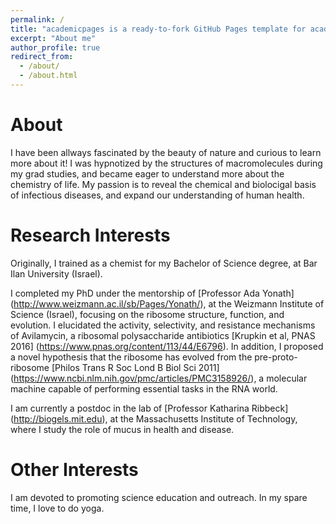 ```yaml
---
permalink: /
title: "academicpages is a ready-to-fork GitHub Pages template for academic personal websites"
excerpt: "About me"
author_profile: true
redirect_from: 
  - /about/
  - /about.html
---
```

About 
======
I have been allways fascinated by the beauty of nature and curious to learn more about it! I was hypnotized by the structures of macromolecules during my grad studies, and became eager to understand more about the chemistry of life. My passion is to reveal the chemical and biolocigal basis of infectious diseases, and expand our understanding of human health. 


Research Interests
======
Originally, I trained as a chemist for my Bachelor of Science degree, at Bar Ilan University (Israel). 

I completed my PhD under the mentorship of [Professor Ada Yonath] (http://www.weizmann.ac.il/sb/Pages/Yonath/), at the Weizmann Institute of Science (Israel), focusing on the ribosome structure, function, and evolution. I elucidated the activity, selectivity, and resistance mechanisms of Avilamycin, a ribosomal polysaccharide antibiotics [Krupkin et al, PNAS 2016] (https://www.pnas.org/content/113/44/E6796). In addition, I proposed a novel hypothesis that the ribosome has evolved from the pre-proto-ribosome [Philos Trans R Soc Lond B Biol Sci 2011] (https://www.ncbi.nlm.nih.gov/pmc/articles/PMC3158926/), a molecular machine capable of performing essential tasks in the RNA world. 

I am currently a postdoc in the lab of [Professor Katharina Ribbeck] (http://biogels.mit.edu), at the Massachusetts Institute of Technology, where I study the role of mucus in health and disease. 

Other Interests
======
I am devoted to promoting science education and outreach. 
In my spare time, I love to do yoga. 
